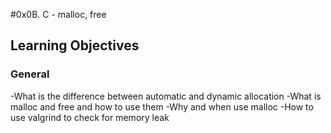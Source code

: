 #0x0B. C - malloc, free
## Learning Objectives
### General

-What is the difference between automatic and dynamic allocation
-What is malloc and free and how to use them
-Why and when use malloc
-How to use valgrind to check for memory leak

